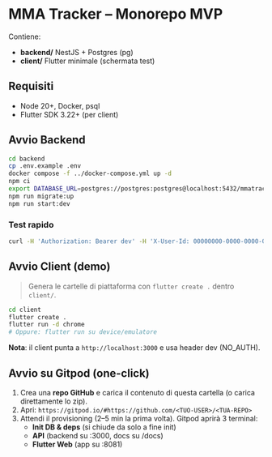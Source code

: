 # MMA Tracker – Monorepo MVP

Contiene:
- **backend/** NestJS + Postgres (pg)
- **client/** Flutter minimale (schermata test)

## Requisiti
- Node 20+, Docker, psql
- Flutter SDK 3.22+ (per client)

## Avvio Backend
```bash
cd backend
cp .env.example .env
docker compose -f ../docker-compose.yml up -d
npm ci
export DATABASE_URL=postgres://postgres:postgres@localhost:5432/mmatracker
npm run migrate:up
npm run start:dev
```

### Test rapido
```bash
curl -H 'Authorization: Bearer dev' -H 'X-User-Id: 00000000-0000-0000-0000-000000000001' http://localhost:3000/api/v1/health
```

## Avvio Client (demo)
> Genera le cartelle di piattaforma con `flutter create .` dentro `client/`.
```bash
cd client
flutter create .
flutter run -d chrome
# Oppure: flutter run su device/emulatore
```

**Nota**: il client punta a `http://localhost:3000` e usa header dev (NO_AUTH).


## Avvio su Gitpod (one-click)

1. Crea una **repo GitHub** e carica il contenuto di questa cartella (o carica direttamente lo zip).
2. Apri: `https://gitpod.io/#https://github.com/<TUO-USER>/<TUA-REPO>`
3. Attendi il provisioning (2–5 min la prima volta). Gitpod aprirà 3 terminal:
   - **Init DB & deps** (si chiude da solo a fine init)
   - **API** (backend su :3000, docs su /docs)
   - **Flutter Web** (app su :8081)
